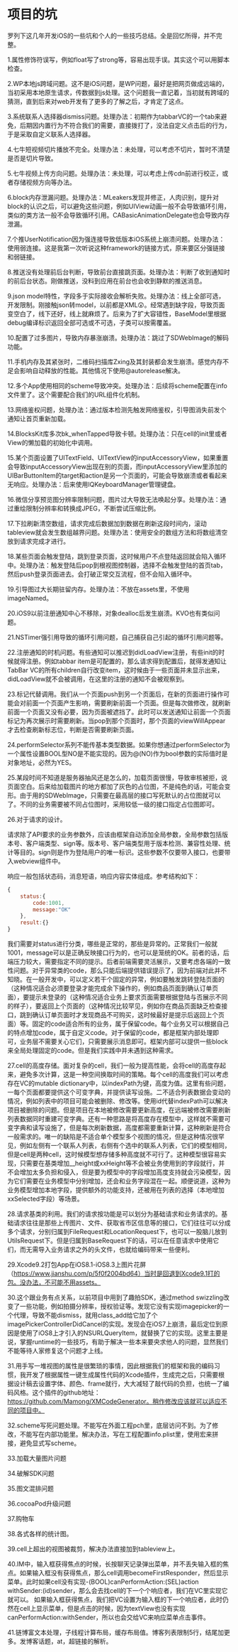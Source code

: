 # 项目的坑

罗列下这几年开发iOS的一些坑和个人的一些技巧总结。全是回忆所得，并不完整。

1.属性修饰符误写，例如float写了strong等，容易出现手误。其实这个可以用脚本检查。

2.WP本地js跨域问题。这不是iOS问题，是WP问题，最好是把网页做成远端的，当初采用本地原生请求，传数据到js处理。这个问题我一直记着，当初就有跨域的猜测，直到后来对web开发有了更多的了解之后，才肯定了这点。

3.系统联系人选择器dismiss问题。处理办法：初期作为tabbarVC的一个tab来避免，后期因内置行为不符合我们的需要，直接拨打了，没法自定义点击后的行为，于是采取自定义联系人选择器。

4.七牛短视频切片播放不完全。处理办法：未处理，可以考虑不切片，暂时不清楚是否是切片导致。

5.七牛视频上传方向问题。处理办法：未处理，可以考虑上传cdn前进行校正，或者存储视频方向等办法。

6.block内存泄漏问题。处理办法：MLeakers发现并修正，人肉识别，提升对block的认识之后，可以避免这些问题，例如UIView动画一般不会导致循环引用，类似的类方法一般不会导致循环引用。CABasicAnimationDelegate也会导致内存泄漏。

7.个推UserNotification因为强连接导致低版本iOS系统上崩溃问题。处理办法：使用弱连接。这是我第一次听说这种framework的链接方式，原来要区分强链接和弱链接。

8.推送没有处理前后台判断，导致前台直接跳页面。处理办法：判断了收到通知时的前后台状态。刚做推送，没料到应用在前台也会收到静默的推送消息。

9.json model特性，字段多于实际接收会解析失败。处理办法：线上全部可选，开发限制。刚接触json转model，以前都是XML😲。经常遇到缺字段，导致页面变空白了，线下还好，线上就麻烦了。后来为了扩大容错性，BaseModel里根据debug编译标识返回全部可选或不可选，子类可以按需覆盖。

10.配置了过多图片，导致内存暴涨崩溃。处理办法：跳过了SDWebImage的解码功能。

11.手机内存及其紧张时，二维码扫描库Zxing及其封装都会发生崩溃。感觉内存不足会影响自动释放的性能。其他情况下使用@autorelease解决。

12.多个App使用相同的scheme导致冲突。处理办法：后续将scheme配置在info文件里了。这个需要配合我们的URL组件化机制。

13.网络鉴权问题，处理办法：通过版本检测先触发网络鉴权，引导图消失前发个通知让首页重新加载。

14.BlocksKit库多次bk_whenTapped导致卡顿。处理办法：只在cell的init里或者View的懒加载的初始化中调用。

15.某个页面设置了UITextField、UITextView的inputAccessoryView，如果重置会导致inputAccessoryView出现在别的页面，而inputAccessoryView里添加的UIBarButtonItem的target和action是另一个页面的，可能会导致崩溃或者看起来无响应。处理办法：后来使用IQKeyboardManager管理键盘。

16.微信分享预览图分辨率限制问题，图片过大导致无法唤起分享。处理办法：通过重绘限制分辨率和转换成JPEG，不断尝试压缩比例。

17.下拉刷新清空数组，请求完成后数据加到数据在刷新这段时间内，滚动tableview就会发生数组越界问题。处理办法：使用安全的数组方法和将数组清空放到请求完成才进行。

18.某些页面会触发登陆，跳到登录页面，这时候用户不点登陆返回就会陷入循环中。处理办法：触发登陆后pop到根视图控制器，选择不会触发登陆的首页tab，然后push登录页面进去。会打破正常交互流程，但不会陷入循环中。

19.引导图过大长期驻留内存。处理办法：不放在assets里，不使用imageNamed。

20.iOS9以前注册通知中心不移除，对象dealloc后发生崩溃。KVO也有类似问题。

21.NSTimer强引用导致的循环引用问题，自己捕获自己引起的循环引用问题等。

22.注册通知的时机问题。有些通知可以推迟到didLoadView注册，有些init的时候就得注册。例如tabbar item是可配置的，那么请求得到配置后，就得发通知让TabBar VC的所有children自行改变item，这时候由于一些页面并未显示出来，didLoadView就不会被调用，在这里的注册的通知不会被观察到。

23.标记代替调用。我们从一个页面push到另一个页面后，在新的页面进行操作可能会对前面一个页面产生影响，需要刷新前面一个页面。但是每次做修改，就刷新前面一个页面又没有必要，因为页面被遮挡了。此时可以发送通知让前面一个页面标记为再次展示时需要刷新。当pop到那个页面时，那个页面的viewWillAppear才去检查刷新标志位，判断是否需要刷新页面。

24.performSelector系列不能传基本类型数据。如果你想通过performSelector为一个属性设置BOOL型NO是不能实现的。因为@(NO)作为bool参数的实际值时是对象地址，必然为YES。

25.某段时间不知道是服务器抽风还是怎么的，加载页面很慢，导致审核被拒，说页面空白。后来给加载图片的地方都加了灰色的占位图，不是纯色的话，可能会变形。由于用的SDWebImage，只需要在最高层的接口写死默认的占位图就可以了。不同的业务需要被不同占位图时，采用较低一级的接口指定占位图即可。

26.对于请求的设计。

请求除了API要求的业务参数外，应该由框架自动添加全局参数，全局参数包括版本号、客户端类型、sign等。版本号、客户端类型用于版本检测、兼容性处理、统计等目的。sign则是作为登陆用户的唯一标识。这些参数不仅要带入接口，也要带入webview组件中。

响应一般包括状态码，消息短语，响应内容实体组成。参考结构如下：
```javascript
{
    status:{
        code:1001,
        message:"OK"
    },
    result:{}
}
```
我们需要对status进行分类，哪些是正常的，那些是异常的。正常我们一般就1001，message可以是正确反映接口行为的，也可以是笼统的OK。前者的话，后端压力较大，需要指定不同的提示。后者前端需要灵活展示，又要考虑各端的一致性问题。对于异常类的code，那么只能后端提供错误提示了，因为前端对此并不知晓。在一般开发中，可以定义若干个固定的异常，例如要触发跳转登陆页面的（这种情况适合必须要登录才能完成余下操作的，例如商品页面到确认订单页面），要提示未登录的（这种情况适合业务上要求页面需要根据登陆与否展示不同的样子），要返回上个页面的（这种情况比较罕见，例如你在商品页面缺乏检查接口，跳到确认订单页面时才发现商品不可购买，这时候最好是提示后返回上个页面）等。固定的code适合所有的业务，属于保留code。每个业务又可以根据自己的特点增加code，属于自定义code。对于保留的code，都是框架内部处理即可，业务层不需要关心它们，只需要展示消息即可。框架内部可以提供一些block来全局处理固定的code。但是我们实践中并未遇到这种需求。

27.cell的高度存储。面对复杂的cell，我们一般为提高性能，会将cell的高度存起来，避免多次计算，这是一种空间换取时间的策略。每个cell的高度我们可以考虑存在VC的mutable dictionary中，以indexPath为键，高度为值。这里有些问题，一每个页面都要提供这个可变字典，并提供读写设施。二不适合列表数据会变动的情况，例如列表中的项目可能会被删除、修改等。使用id代替indexPath可以解决项目被删除的问题。但是项目在本地被修改需要更新高度，在远端被修改需要刷新列表数据同时重建可变字典。还有一种思路是将高度存在模型中，这样就不需要可变字典和读写设施了，但是每次刷新数据，高度都需要重新计算，这种刷新是符合一般需求的。唯一的缺陷是不适合单个模型多个视图的情况，但是这种情况很罕见，例如左侧有一个联系人列表，右侧有个选中的联系人列表，它们的模型相同，但是cell是两种cell，这时候模型想存储多种高度就不可行了。这种模型很容易实现，只需要在基类增加__height或xxHeight等不会被业务使用到的字段就行，并不会增加太多负担和侵入，但是要为模型中的字段增加高度支持就会污染模型，因为它们需要在业务模型中分别增加，还会和业务字段混在一起。顺便说道，这种为业务模型增加本地字段，提供额外的功能支持，还被用在列表的选择（本地增加xxSelected字段）等场景。

28.请求基类的利用。我们的请求按功能是可以划分为基础请求和业务请求的。基础请求往往是那些上传图片、文件、获取省市区信息等的接口，它们往往可以分成多个请求，分别归属到FileRequest和LocationRequest下，也可以一股脑儿放到UtilsRequest下。但是归属到BaseRequest下的话，可以在任意请求中使用它们，而无需导入业务请求之外的头文件，也就给编码带来一些便利。

29.Xcode9.2打包App在iOS8.1-iOS8.3上图片花屏（https://www.jianshu.com/p/5f0f2004bd64）当时是回退到Xcode9.1打的包。没办法，不可能不用assets。

30.这个跟业务有点关系，以前项目中用到了趣拍SDK，通过method swizzling改变了一些功能，例如拍摄分辨率，授权验证等。发现它没有实现imagepicker的一个代理，导致不能dismiss，就用class_add给它加了个imagePickerControllerDidCancel的实现。发现会在iOS7上崩溃，最后定位到原因是使用了iOS8上才引入的NSURLQueryItem，就替换了它的实现。这里主要是说，掌握runtime的一些技巧，有助于解决一些本来要央求他人的问题，显然我们不能等待人家修复这个问题才上线。

31.用手写一堆视图的属性是很繁琐的事情，因此根据我们的框架和我的编码习惯，我开发了根据属性一键生成属性代码的Xcode插件，生成完之后，只需要根据设计稿去设置字体、颜色、frame就行，大大减轻了敲代码的负担，也统一了编码风格。这个插件的github地址：
https://github.com/Mamong/XMCodeGenerator。稍作修改应该就可以适应不同的项目中。

32.scheme写死问题处理。不能写在外面工程pch里，底层访问不到。为了修改，不能写在内部功能里。解决办法，写在工程配置info.plist里，使用宏来拼接，避免显式写scheme。

33.加载大量图片问题

34.破解SDK问题

35.图文混排问题

36.cocoaPod升级问题

37.购物车

38.各式各样的统计图。

39.cell上超出的视图被裁剪，解决办法直接加到tableview上。

40.IM中，输入框获得焦点的时候，长按聊天记录弹出菜单，并不丢失输入框的焦点。如果输入框没有获得焦点，那么cell调用becomeFirstResponder，然后显示菜单。此时如果cell没有实现-(BOOL)canPerformAction:(SEL)action withSender:(id)sender，那么会去找cell的下一个个响应者，我们在VC里实现它就可以。
如果输入框获得焦点，我们把VC设置为输入框的下一个响应者，此时仍然在cell上显示菜单，但是点击的时候，因为textView也没有实现canPerformAction:withSender，所以也会交给VC来响应菜单点击事件。

41.链博富文本处理，子线程计算布局，缓存布局值。博客列表限制5行，结尾加更多。发博客话题，at，超链接的解析。



